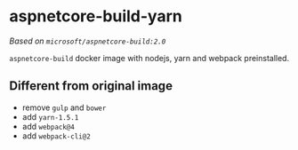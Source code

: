 # aspnetcore-build-yarn

*Based on `microsoft/aspnetcore-build:2.0`*

`aspnetcore-build` docker image with nodejs, yarn and webpack preinstalled.

## Different from original image

- remove `gulp` and `bower`
- add `yarn-1.5.1`
- add `webpack@4`
- add `webpack-cli@2`
